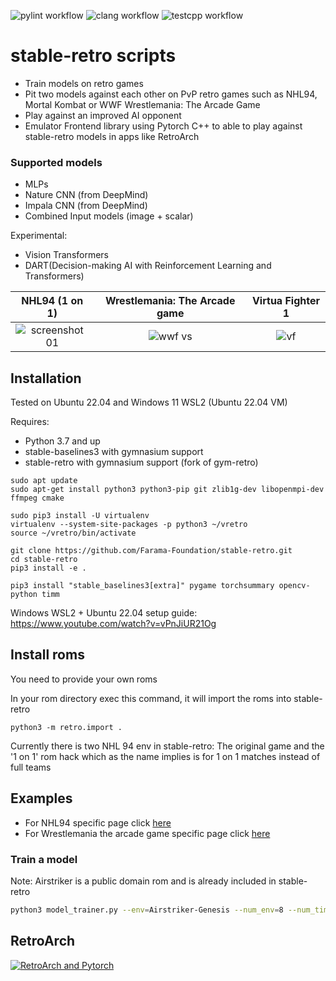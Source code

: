 ![pylint workflow](https://github.com/MatPoliquin/stable-retro-scripts/actions/workflows/pylint.yml/badge.svg)
![clang workflow](https://github.com/MatPoliquin/stable-retro-scripts/actions/workflows/clang.yml/badge.svg)
![testcpp workflow](https://github.com/MatPoliquin/stable-retro-scripts/actions/workflows/test-cpp.yml/badge.svg)

# stable-retro scripts

* Train models on retro games
* Pit two models against each other on PvP retro games such as NHL94, Mortal Kombat or WWF Wrestlemania: The Arcade Game
* Play against an improved AI opponent
* Emulator Frontend library using Pytorch C++ to able to play against stable-retro models in apps like RetroArch

### Supported models
*   MLPs
*   Nature CNN (from DeepMind)
*   Impala CNN (from DeepMind)
*   Combined Input models (image + scalar)

Experimental:
*   Vision Transformers
*   DART(Decision-making AI with Reinforcement Learning and Transformers)

NHL94 (1 on 1)           |  Wrestlemania: The Arcade game |  Virtua Fighter 1
:-------------------------:|:-------------------------:|:-------------------------:
![screenshot 01](./screenshots/nhl94.png)  |  ![wwf vs](./screenshots/wwf.png) | ![vf](./screenshots/virtua_fighter.png)


## Installation

Tested on Ubuntu 22.04 and Windows 11 WSL2 (Ubuntu 22.04 VM)

Requires:
*   Python 3.7 and up
*   stable-baselines3 with gymnasium support
*   stable-retro with gymnasium support (fork of gym-retro)

```
sudo apt update
sudo apt-get install python3 python3-pip git zlib1g-dev libopenmpi-dev ffmpeg cmake

sudo pip3 install -U virtualenv
virtualenv --system-site-packages -p python3 ~/vretro
source ~/vretro/bin/activate

git clone https://github.com/Farama-Foundation/stable-retro.git
cd stable-retro
pip3 install -e .

pip3 install "stable_baselines3[extra]" pygame torchsummary opencv-python timm
```

Windows WSL2 + Ubuntu 22.04 setup guide: https://www.youtube.com/watch?v=vPnJiUR21Og

## Install roms
You need to provide your own roms

In your rom directory exec this command, it will import the roms into stable-retro
```
python3 -m retro.import .
```

Currently there is two NHL 94 env in stable-retro: The original game and the '1 on 1' rom hack which as the name implies is for 1 on 1 matches instead of full teams

## Examples

*   For NHL94 specific page click [here](./readmes/NHL94-README.md)
*   For Wrestlemania the arcade game specific page click [here](./readmes/WWF-README.md)

### Train a model
Note: Airstriker is a public domain rom and is already included in stable-retro
```bash
python3 model_trainer.py --env=Airstriker-Genesis --num_env=8 --num_timesteps=100_000_000 --play
```

## RetroArch
[![RetroArch and Pytorch](https://img.youtube.com/vi/hkOcxJvJVjk/0.jpg)](https://www.youtube.com/watch?v=hkOcxJvJVjk)
